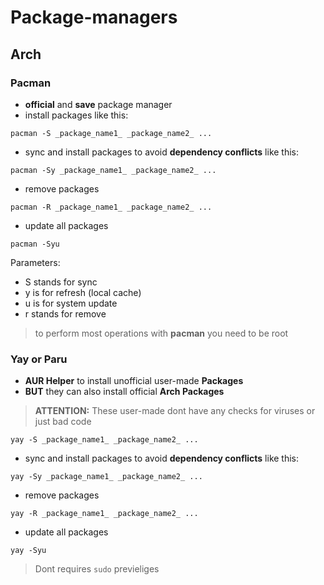 # Package-managers

## Arch

### Pacman

-  **official** and **save** package manager
-  install packages like this:

```shell 
pacman -S _package_name1_ _package_name2_ ...
```

- sync and install packages to avoid **dependency conflicts** like this:

```shell
pacman -Sy _package_name1_ _package_name2_ ...
```

- remove packages 

```shell
pacman -R _package_name1_ _package_name2_ ...
```

- update all packages

```shell
pacman -Syu
```

Parameters:

- S stands for sync
- y is for refresh (local cache)
- u is for system update
- r stands for remove 

> to perform most operations with **pacman** you need to be root

### Yay or Paru

- **AUR Helper** to install unofficial user-made **Packages** 
- **BUT** they can also install official **Arch Packages**

> **ATTENTION:** These user-made dont have any checks for viruses or just bad code

```shell 
yay -S _package_name1_ _package_name2_ ...
```

- sync and install packages to avoid **dependency conflicts** like this:

```shell
yay -Sy _package_name1_ _package_name2_ ...
```

- remove packages 

```shell
yay -R _package_name1_ _package_name2_ ...
```

- update all packages

```shell
yay -Syu
```

> Dont requires `sudo` previeliges

